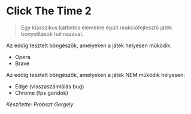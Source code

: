 # Click The Time 2

> Egy klasszikus kattintós elemekre épült reakciófejlesztő játék bonyolítások halmazával.

Az eddig tesztelt böngészők, amelyeken a játék helyesen működik:

- Opera
- Brave

Az eddig tesztelt böngészők, amelyeken a játék NEM működik helyesen:

- Edge (visszaszámlálás bug)
- Chrome (fps gondok)

*Készítette: Probszt Gergely*
